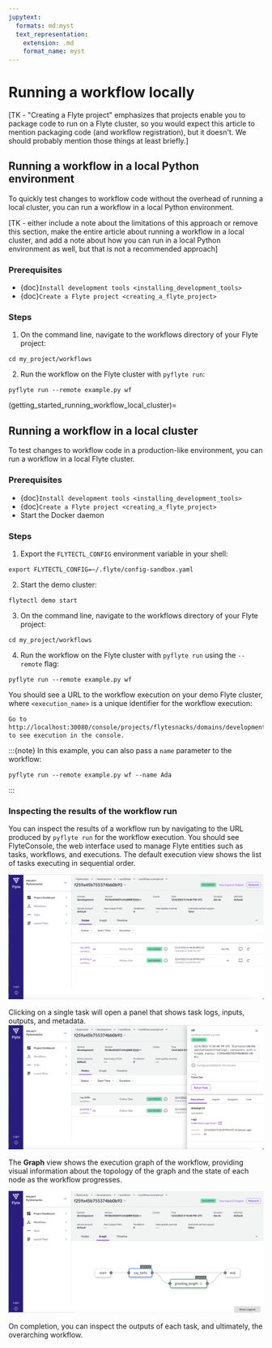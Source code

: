 ```yaml
---
jupytext:
  formats: md:myst
  text_representation:
    extension: .md
    format_name: myst
---
```


# Running a workflow locally

[TK - "Creating a Flyte project" emphasizes that projects enable you to package code to run on a Flyte cluster, so you would expect this article to mention packaging code (and workflow registration), but it doesn't. We should probably mention those things at least briefly.]

## Running a workflow in a local Python environment

To quickly test changes to workflow code without the overhead of running a local cluster, you can run a workflow in a local Python environment.

[TK - either include a note about the limitations of this approach or remove this section, make the entire article about running a workflow in a local cluster, and add a note about how you can run in a local Python environment as well, but that is not a recommended approach]

### Prerequisites

* {doc}`Install development tools <installing_development_tools>`
* {doc}`Create a Flyte project <creating_a_flyte_project>`

### Steps

1. On the command line, navigate to the workflows directory of your Flyte project:
```{prompt} bash $
cd my_project/workflows
```
2. Run the workflow on the Flyte cluster with `pyflyte run`:
```{prompt} bash $
pyflyte run --remote example.py wf
```

(getting_started_running_workflow_local_cluster)=

## Running a workflow in a local cluster

To test changes to workflow code in a production-like environment, you can run a workflow in a local Flyte cluster.

### Prerequisites

* {doc}`Install development tools <installing_development_tools>`
* {doc}`Create a Flyte project <creating_a_flyte_project>`
* Start the Docker daemon

### Steps

1. Export the `FLYTECTL_CONFIG` environment variable in your shell:

```{prompt} bash $
export FLYTECTL_CONFIG=~/.flyte/config-sandbox.yaml
```
2. Start the demo cluster:

```{prompt} bash $
flytectl demo start
```
3. On the command line, navigate to the workflows directory of your Flyte project:
```{prompt} bash $
cd my_project/workflows
```
4. Run the workflow on the Flyte cluster with `pyflyte run` using the `--remote` flag:
```{prompt} bash $
pyflyte run --remote example.py wf
```

You should see a URL to the workflow execution on your demo Flyte cluster, where `<execution_name>` is a unique identifier for the workflow execution:

```{prompt} bash $
Go to http://localhost:30080/console/projects/flytesnacks/domains/development/executions/<execution_name> to see execution in the console.
```

:::{note}
In this example, you can also pass a `name` parameter to the workflow:

```{prompt} bash $
pyflyte run --remote example.py wf --name Ada
```
:::

### Inspecting the results of the workflow run

You can inspect the results of a workflow run by navigating to the URL produced by `pyflyte run` for the workflow execution. You should see FlyteConsole, the web interface used to manage Flyte entities such as tasks, workflows, and executions. The default execution view shows the list of tasks executing in sequential order.

![](https://raw.githubusercontent.com/flyteorg/static-resources/nikki-onboarding-docs-revamp/flytesnacks/getting_started/flyteconsole_default.png)

Clicking on a single task will open a panel that shows task logs, inputs, outputs, and metadata.
![](https://raw.githubusercontent.com/flyteorg/static-resources/nikki-onboarding-docs-revamp/flytesnacks/getting_started/flyteconsole_task_panel.png)

The **Graph** view shows the execution graph of the workflow, providing visual information about the topology of the graph and the state of each node as the workflow progresses.

![](https://raw.githubusercontent.com/flyteorg/static-resources/nikki-onboarding-docs-revamp/flytesnacks/getting_started/flyteconsole_graph_view.png)

On completion, you can inspect the outputs of each task, and ultimately, the overarching workflow.
